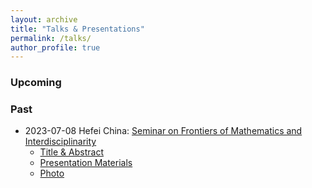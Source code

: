 ```yaml
---
layout: archive
title: "Talks & Presentations"
permalink: /talks/
author_profile: true
---
```


### Upcoming

### Past
* 2023-07-08 Hefei China: [Seminar on Frontiers of Mathematics and Interdisciplinarity](https://xiaoyazhai.github.io/seminar/2023/SFMI1.html)
  * [Title & Abstract](http://Liuchao-JIN.github.io/files/talk_pre/20230708_ustc.pdf)
  * [Presentation Materials](http://Liuchao-JIN.github.io/files/talk_pre/7.8_4D_Printing_Soft_Robots.pdf)
  * [Photo](http://Liuchao-JIN.github.io/files/talk_pre/SMFI.jpg)
